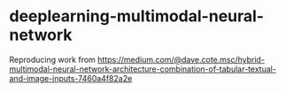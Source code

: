# deeplearning-multimodal-neural-network
Reproducing work from https://medium.com/@dave.cote.msc/hybrid-multimodal-neural-network-architecture-combination-of-tabular-textual-and-image-inputs-7460a4f82a2e
